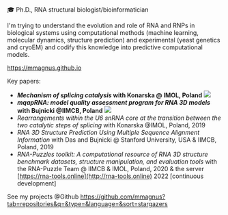 <!--![](banner.jpg)-->

🎓 Ph.D., RNA structural biologist/bioinformatician

I'm trying to understand the evolution and role of RNA and RNPs in biological systems using computational methods (machine learning, molecular dynamics, structure prediction) and experimental (yeast genetics and cryoEM) and codify this knowledge into predictive computational models.

https://mmagnus.github.io 

Key papers: 

- ***Mechanism of splicing catalysis* with Konarska @ IMOL, Poland** <img src="https://shields.io/static/v1?label=&message=in progress&color=orange">
- ***mqapRNA: model quality assessment program for RNA 3D models* with Bujnicki @IIMCB, Poland** <img src="https://shields.io/static/v1?label=&message=in progress&color=orange">
- *Rearrangements within the U6 snRNA core at the transition between the two catalytic steps of splicing* with Konarska @IMOL, Poland, 2019
- *RNA 3D Structure Prediction Using Multiple Sequence Alignment Information* with Das and Bujnicki @ Stanford University, USA & IIMCB, Poland, 2019
- *RNA-Puzzles toolkit: A computational resource of RNA 3D structure benchmark datasets, structure manipulation, and evaluation tools* with the RNA-Puzzle Team @ IIMCB & IMOL, Poland, 2020 & the server [https://rna-tools.online](http://rna-tools.online) 2022 [continuous development]

See my projects @Github https://github.com/mmagnus?tab=repositories&q=&type=&language=&sort=stargazers
